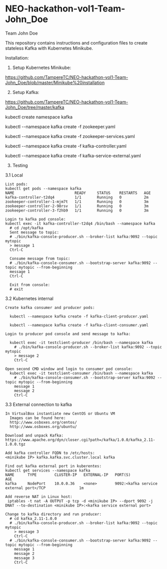 # NEO-hackathon-vol1-Team-John_Doe
Team John Doe


This repository contains instructions and configuration files to create stateless Kafka with Kubernetes Minikube.

Installation:

1. Setup Kubernetes Minikube:

https://github.com/TampereTC/NEO-hackathon-vol1-Team-John_Doe/blob/master/Minikube%20installation

2. Setup Kafka:

https://github.com/TampereTC/NEO-hackathon-vol1-Team-John_Doe/tree/master/kafka

kubectl create namespace kafka

kubectl --namespace kafka create -f zookeeper.yaml

kubectl --namespace kafka create -f zookeeper-services.yaml

kubectl --namespace kafka create -f kafka-controller.yaml

kubectl --namespace kafka create -f kafka-service-external.yaml


3. Testing

  3.1 Local

    List pods:  
    kubectl get pods --namespace kafka  
    NAME                           READY     STATUS    RESTARTS   AGE
    kafka-controller-t2dq4         1/1       Running   0          2m    
    zookeeper-controller-1-mjm7t   1/1       Running   0          3m    
    zookeeper-controller-2-98rsv   1/1       Running   0          3m    
    zookeeper-controller-3-f2hb9   1/1       Running   0          3m    
 
    Login to kafka pod console:  
    kubectl exec -it kafka-controller-t2dq4 /bin/bash --namespace kafka    
      # cd /opt/kafka      
      Sent message to topic:      
      # ./bin/kafka-console-producer.sh --broker-list kafka:9092 --topic mytopic      
      > message 1      
      Ctrl-C
      
      Consume message from topic:      
      # ./bin/kafka-console-consumer.sh --bootstrap-server kafka:9092 --topic mytopic --from-beginning      
      message 1      
      Ctrl-C
      
      Exit from console:      
      # exit
      
      
  3.2 Kubernetes internal
  
    Create kafka consumer and producer pods:
    
      kubectl --namespace kafka create -f kafka-client-producer.yaml
    
      kubectl --namespace kafka create -f kafka-client-consumer.yaml
      
    Login to producer pod console and send message to kafka:
    
      kubectl exec -it testclient-producer /bin/bash --namespace kafka
        # ./bin/kafka-console-producer.sh --broker-list kafka:9092 --topic mytopic
        > message 2
        Ctrl-C
    
    Open second CMD window and login to consumer pod console:
      kubectl exec -it testclient-consumer /bin/bash --namespace kafka
        # ./bin/kafka-console-consumer.sh --bootstrap-server kafka:9092 --topic mytopic --from-beginning
        message 1
        message 2
        Ctrl-C
    
  3.3 External connection to kafka
  
    In VirtualBox instantiate new CentOS or Ubuntu VM
      Images can be found here:
      http://www.osboxes.org/centos/
      http://www.osboxes.org/ubuntu/
      
    Download and unpack Kafka:
    https://www.apache.org/dyn/closer.cgi?path=/kafka/1.0.0/kafka_2.11-1.0.0.tgz

    Add kafka controller FQDN to /etc/hosts:
    <minikube IP> kafka.kafka.svc.cluster.local kafka 
    
    Find out kafka external port in kuberentes:
    kubectl get services --namespace kafka
    NAME      TYPE        CLUSTER-IP   EXTERNAL-IP   PORT(S)                      AGE
    kafka     NodePort    10.0.0.36    <none>        9092:<kafka service external port>/TCP               1m
  
    Add reverse NAT in Linux host:
     iptables -t nat -A OUTPUT -p tcp -d <minikube IP> --dport 9092 -j DNAT --to-destination <minikube IP>:<kafka service external port>
    
    Change to kafka directory and run producer:
      # cd kafka_2.11-1.0.0
      # ./bin/kafka-console-producer.sh --broker-list kafka:9092 --topic mytopic
        > message 3
        Ctrl-C
      # ./bin/kafka-console-consumer.sh --bootstrap-server kafka:9092 --topic mytopic --from-beginning
        message 1
        message 2
        message 3
        Ctrl-C
    
  
